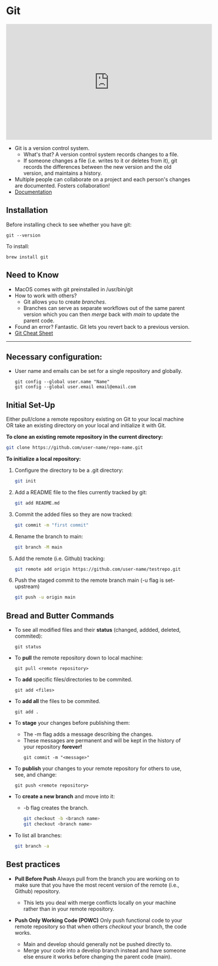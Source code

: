 Git
===

<iframe width="560" height="315" src="https://www.youtube.com/embed/9ofRCD34UlA" frameborder="0" allow="accelerometer; autoplay; clipboard-write; encrypted-media; gyroscope; picture-in-picture" allowfullscreen></iframe>

* Git is a version control system.
  * What's that? A version control system records changes to a file. 
  * If someone changes a file (i.e. writes to it or deletes from it), git records the differences between the new version and the old version, and maintains a history.
* Multiple people can collaborate on a project and each person's changes are documented. Fosters collaboration!
* <a href="https://git-scm.com/doc" target="_blank" rel="noreferrer">Documentation</a>

## Installation
Before installing check to see whether you have git:

```
git --version
```

To install:  
```
brew install git
```

## Need to Know
* MacOS comes with git preinstalled in /usr/bin/git
* How to work with others?
  * Git allows you to create <i>branches</i>. 
  * Branches can serve as separate workflows out of the same parent version which you can then <i>merge</i> back with <i>main</i> to update the parent code.
* Found an error? Fantastic. Git lets you revert back to a previous version. 
* <a href="https://www.atlassian.com/git/tutorials/atlassian-git-cheatsheet" target="_blank" rel="noreferrer">Git Cheat Sheet</a>

--------
## Necessary configuration:
* User name and emails can be set for a single repository and globally. 
    ```
    git config --global user.name "Name"
    git config --global user.email email@email.com
    ```

## Initial Set-Up
Either pull/clone a remote repository existing on Git to your local machine OR take an existing directory on your local and initialize it with Git.  

**To clone an existing remote repository in the current directory:**
```bash
git clone https://github.com/user-name/repo-name.git
```

**To initialize a local repository:**

1. Configure the directory to be a .git directory:
    ```bash
    git init
    ```
2. Add a README file to the files currently tracked by git:
    ```bash
    git add README.md
    ```
3. Commit the added files so they are now tracked:
    ```bash
    git commit -m "first commit"
    ```
4. Rename the branch to main:
    ```bash
    git branch -M main
    ```
5. Add the remote (i.e. Github) tracking:
    ```bash
    git remote add origin https://github.com/user-name/testrepo.git
    ```
6. Push the staged commit to the remote branch main (-u flag is set-upstream)
    ```bash
    git push -u origin main
    ```


## Bread and Butter Commands
* To see all modified files and their <strong>status</strong> (changed, addded, deleted, commited):
    ```
    git status
    ```

* To <strong>pull</strong> the remote repository down to local machine:
    ``` 
    git pull <remote repository>
    ```

* To <strong>add</strong> specific files/directories to be commited.
    ```
    git add <files>
    ```

* To <strong>add all</strong> the files to be commited.
    ```
    git add .
    ```

* To <strong>stage</strong> your changes before publishing them: 
  * The -m flag adds a message describing the changes. 
  * These messages are permanent and will be kept in the history of your repository <strong>forever!</strong>
    ```
    git commit -m "<message>"
    ```

* To <strong>publish</strong> your changes to your remote repository for others to use, see, and change:
    ```
    git push <remote repository>
    ```

* To <strong>create a new branch</strong> and move into it:
  * -b flag creates the branch.
      ```bash
      git checkout -b <branch name>
      git checkout <branch name>
      ```

* To list all branches:
    ```bash
    git branch -a
    ```

## Best practices
* <strong>Pull Before Push</strong> Always pull from the branch you are working on to make sure that you have the most recent version of the remote (i.e., Github) repository.
  * This lets you deal with merge conflicts locally on your machine rather than in your remote repository.  

* <strong>Push Only Working Code (POWC)</strong> Only push functional code to your remote repository so that when others <i>checkout</i> your branch, the code works.
  * Main and develop should generally not be pushed directly to.
  * Merge your code into a develop branch instead and have someone else ensure it works before changing the parent code (main).